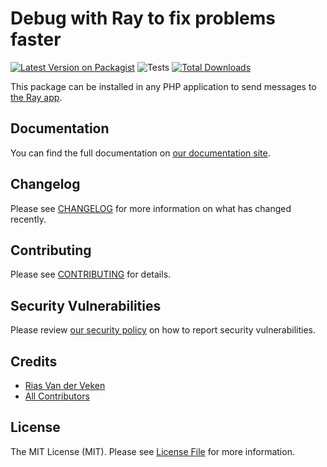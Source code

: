 # Debug with Ray to fix problems faster

[![Latest Version on Packagist](https://img.shields.io/packagist/v/spatie/craft-ray.svg?style=flat-square)](https://packagist.org/packages/spatie/craft-ray)
![Tests](https://github.com/spatie/craft-ray/workflows/Tests/badge.svg)
[![Total Downloads](https://img.shields.io/packagist/dt/spatie/craft-ray.svg?style=flat-square)](https://packagist.org/packages/spatie/craft-ray)

This package can be installed in any PHP application to send messages to [the Ray app](https://myray.app).

## Documentation

You can find the full documentation on [our documentation site](https://spatie.be/docs/ray).

## Changelog

Please see [CHANGELOG](CHANGELOG.md) for more information on what has changed recently.

## Contributing

Please see [CONTRIBUTING](.github/CONTRIBUTING.md) for details.

## Security Vulnerabilities

Please review [our security policy](../../security/policy) on how to report security vulnerabilities.

## Credits

- [Rias Van der Veken](https://github.com/riasvdv)
- [All Contributors](../../contributors)

## License

The MIT License (MIT). Please see [License File](LICENSE.md) for more information.
